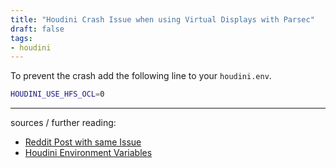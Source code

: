 ```yaml
---
title: "Houdini Crash Issue when using Virtual Displays with Parsec"
draft: false
tags:
- houdini
---
```


To prevent the crash add the following line to your `houdini.env`.

```bash
HOUDINI_USE_HFS_OCL=0
```

---

sources / further reading:
- [Reddit Post with same Issue](https://www.reddit.com/r/Houdini/comments/nuy6st/houdini_and_parsec_remote_pc_houdini_crashes_with/https://www.reddit.com/r/Houdini/comments/nuy6st/houdini_and_parsec_remote_pc_houdini_crashes_with/)
- [Houdini Environment Variables](https://www.sidefx.com/docs/houdini/ref/env.html)

